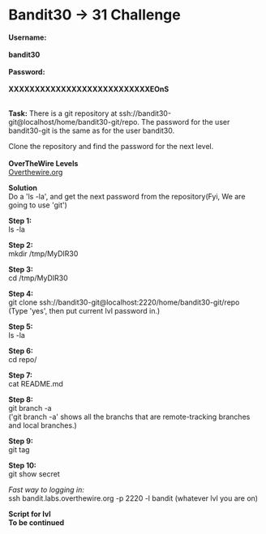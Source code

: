 # Bandit30 -> 31 Challenge

**Username:**
<br>
<br>
**bandit30**
<br>
<br>
**Password:**
<br>
<br>
**XXXXXXXXXXXXXXXXXXXXXXXXXXXEOnS**
<br>
<br>

**Task:**
There is a git repository at ssh://bandit30-git@localhost/home/bandit30-git/repo. 
The password for the user bandit30-git is the same as for the user bandit30.

Clone the repository and find the password for the next level.
<br>
<br>
**OverTheWire Levels**
<br>
[Overthewire.org](https://overthewire.org/wargames/bandit/bandit30.html)

**Solution**
<br>
Do a 'ls -la', and get the next password from the repository(Fyi, We are going to use 'git')

**Step 1:**
<br>
ls -la

**Step 2:**
<br>
mkdir /tmp/MyDIR30
<br>

**Step 3:**
<br>
cd /tmp/MyDIR30
<br>

**Step 4:**
<br>
git clone ssh://bandit30-git@localhost:2220/home/bandit30-git/repo
<br>
(Type 'yes', then put current lvl password in.)

**Step 5:**
<br>
ls -la
<br>

**Step 6:**
<br>
cd repo/
<br>

**Step 7:**
<br>
cat README.md
<br>

**Step 8:**
<br>
git branch -a
<br>
('git branch -a' shows all the branchs that are remote-tracking branches and local branches.)

**Step 9:**
<br>
git tag
<br>

**Step 10:**
<br>
git show secret
<br>

*Fast way to logging in:*
<br>
ssh bandit.labs.overthewire.org -p 2220 -l bandit (whatever lvl you are on)

**Script for lvl**
<br>
**To be continued**
